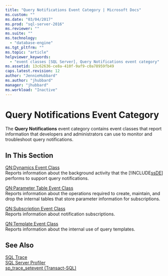 ```yaml
---
title: "Query Notifications Event Category | Microsoft Docs"
ms.custom: ""
ms.date: "03/04/2017"
ms.prod: "sql-server-2016"
ms.reviewer: ""
ms.suite: ""
ms.technology: 
  - "database-engine"
ms.tgt_pltfrm: ""
ms.topic: "article"
helpviewer_keywords: 
  - "event classes [SQL Server], Query Notifications event category"
ms.assetid: 13c62636-ce8a-410f-9af9-c0a78959fb49
caps.latest.revision: 12
author: "JennieHubbard"
ms.author: "jhubbard"
manager: "jhubbard"
ms.workload: "Inactive"
---
```

# Query Notifications Event Category
  The **Query Notifications** event category contains event classes that report information that developers and administrators can use to monitor and troubleshoot query notifications.  
  
## In This Section  
 [QN:Dynamics Event Class](../../relational-databases/event-classes/qn-dynamics-event-class.md)  
 Reports information about the background activity that the [!INCLUDE[ssDE](../../includes/ssde-md.md)] performs to support query notifications.  
  
 [QN:Parameter Table Event Class](../../relational-databases/event-classes/qn-parameter-table-event-class.md)  
 Reports information about the operations required to create, maintain, and drop the internal tables that store parameter information for subscriptions.  
  
 [QN:Subscription Event Class](../../relational-databases/event-classes/qn-subscription-event-class.md)  
 Reports information about notification subscriptions.  
  
 [QN:Template Event Class](../../relational-databases/event-classes/qn-template-event-class.md)  
 Reports information about the internal use of query templates.  
  
## See Also  
 [SQL Trace](../../relational-databases/sql-trace/sql-trace.md)   
 [SQL Server Profiler](../../tools/sql-server-profiler/sql-server-profiler.md)   
 [sp_trace_setevent &#40;Transact-SQL&#41;](../../relational-databases/system-stored-procedures/sp-trace-setevent-transact-sql.md)  
  
  
